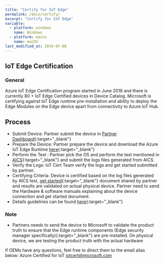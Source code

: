```yaml
---
title: "Certify for IoT Edge"
permalink: /docs/certify/
excerpt: "Certify for IoT Edge"
variable:
  - platform: windows
    name: Windows
  - platform: macos
    name: macOS
last_modified_at: 2019-07-08
---
```


## IoT Edge Certification

### General 
Azure IoT Edge Certification program started in June 2018 and there is currently 80 + IoT Edge Certified devices in Device Catalog. Microsoft is certifying against IoT Edge runtime pre-installation and ability to deploy the Edge Modules on the Edge device apart from connectivity to Azure IoT Hub.

## Process
-	Submit Device: Partner submit the device in [Partner Dashboard](https://catalog.azureiotsolutions.com/){:target="_blank"}
-	Prepare the Device: Partner prepare the device and download the Azure IoT Edge Runtime [here](https://github.com/MicrosoftDocs/azure-docs/blob/master/articles/iot-edge/how-to-install-iot-edge-linux.md){:target="_blank"}
-	Perform the Test : Partner pick the OS and perform the test mentioned in [AICS](https://github.com/Azure/azure-iot-device-ecosystem/blob/master/AICS/how-to-use-aics-edge.md){:target="_blank"} and submit the logs files generated from AICS.
-	Verify the Logs: IoT Cert Team verify the logs and get started submitted by partner.
-	Certifying Criteria: Device is certified based on the log files generated by AICS test, [get started](https://github.com/Azure/azure-iot-device-ecosystem/tree/master/iotcertification/iotedge/iotedge_get_started_template){:target="_blank"} document shared by partner and results are validated on actual physical device. Partner need to send the Hardware & software manuals explaining about the device connection and get started document.
-	Details guidelines can be found [here](https://github.com/Azure/azure-iot-device-ecosystem/blob/master/iotcertification/iotedge/iotedge_getstarted.md){:target="_blank"}

### Note
-	Partners needs to send the device to Microsoft to validate the product truth to ensure that the Edge runtime components (Edge security manager specifically){:target="_blank"} are pre-installed. On physical device, we are testing the product truth with the actual hardware

If OEMs have any questions, feel free to direct them to the email alias below:
Azure Certified for IoT [iotcert@microsoft.com](mailto:iotcert@microsoft.com)
